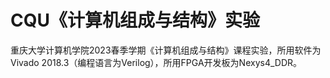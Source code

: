 # CQU《计算机组成与结构》实验
重庆大学计算机学院2023春季学期《计算机组成与结构》课程实验，所用软件为Vivado 2018.3（编程语言为Verilog），所用FPGA开发板为Nexys4_DDR。
